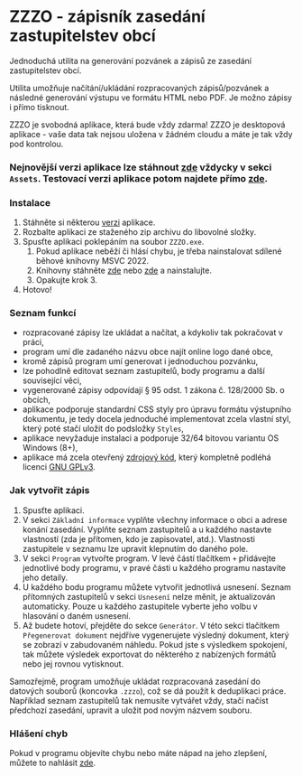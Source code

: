 # ZZZO - zápisník zasedání zastupitelstev obcí
Jednoduchá utilita na generování pozvánek a zápisů ze zasedání zastupitelstev obcí.

Utilita umožňuje načítání/ukládání rozpracovaných zápisů/pozvánek a následné generování výstupu ve formátu HTML nebo PDF. Je možno zápisy i přímo tisknout.

ZZZO je svobodná aplikace, která bude vždy zdarma! ZZZO je desktopová aplikace - vaše data tak nejsou uložena v žádném cloudu a máte je tak vždy pod kontrolou.

### Nejnovější verzi aplikace lze stáhnout [zde](https://github.com/martinrotter/zzzo/releases) vždycky v sekci `Assets`. Testovací verzi aplikace potom najdete přímo [zde](https://github.com/martinrotter/zzzo/releases/download/devbuild/zzzo.zip).

### Instalace
1. Stáhněte si některou [verzi](https://github.com/martinrotter/zzzo/releases) aplikace.
2. Rozbalte aplikaci ze staženého zip archivu do libovolné složky.
3. Spusťte aplikaci poklepáním na soubor `ZZZO.exe`.
    1. Pokud aplikace neběží či hlásí chybu, je třeba nainstalovat sdílené běhové knihovny MSVC 2022.
    2. Knihovny stáhněte [zde](https://github.com/martinrotter/generator-zasedani-zo/raw/master/3rd-party/VcRedist/VC_redist.x86.exe) nebo [zde](https://aka.ms/vs/17/release/vc_redist.x86.exe) a nainstalujte.
    3. Opakujte krok 3.
4. Hotovo!

### Seznam funkcí
* rozpracované zápisy lze ukládat a načítat, a kdykoliv tak pokračovat v práci,
* program umí dle zadaného názvu obce najít online logo dané obce,
* kromě zápisů program umí generovat i jednoduchou pozvánku,
* lze pohodlně editovat seznam zastupitelů, body programu a další související věci,
* vygenerované zápisy odpovídají § 95 odst. 1 zákona č. 128/2000 Sb. o obcích,
* aplikace podporuje standardní CSS styly pro úpravu formátu výstupního dokumentu, je tedy docela jednoduché implementovat zcela vlastní styl, který poté stačí uložit do podsložky `Styles`,
* aplikace nevyžaduje instalaci a podporuje 32/64 bitovou variantu OS Windows (8+),
* aplikace má zcela otevřený [zdrojový kód](ZZZO), který kompletně podléhá licenci [GNU GPLv3](LICENSE).

### Jak vytvořit zápis
1. Spusťte aplikaci.
2. V sekci `Základní informace` vyplňte všechny informace o obci a adrese konání zasedání. Vyplňte seznam zastupitelů a u každého nastavte vlastností (zda je přítomen, kdo je zapisovatel, atd.). Vlastnosti zastupitele v seznamu lze upravit klepnutím do daného pole.
3. V sekci `Program` vytvořte program. V levé částí tlačítkem `+` přidávejte jednotlivé body programu, v pravé části u každého programu nastavíte jeho detaily.
4. U každého bodu programu můžete vytvořit jednotlivá usnesení. Seznam přítomných zastupitelů v sekci `Usnesení` nelze měnit, je aktualizován automaticky. Pouze u každého zastupitele vyberte jeho volbu v hlasování o daném usnesení.
5. Až budete hotoví, přejděte do sekce `Generátor`. V této sekci tlačítkem `Přegenerovat dokument` nejdříve vygenerujete výsledný dokument, který se zobrazí v zabudovaném náhledu. Pokud jste s výsledkem spokojení, tak můžete výsledek exportovat do některého z nabízených formátů nebo jej rovnou vytisknout.

Samozřejmě, program umožňuje ukládat rozpracovaná zasedání do datových souborů (koncovka `.zzzo`), což se dá použít k deduplikaci práce. Například seznam zastupitelů tak nemusíte vytvářet vždy, stačí načíst předchozí zasedání, upravit a uložit pod novým názvem souboru.

### Hlášení chyb
Pokud v programu objevíte chybu nebo máte nápad na jeho zlepšení, můžete to nahlásit [zde](https://github.com/martinrotter/generator-zasedani-zo/issues/new).
